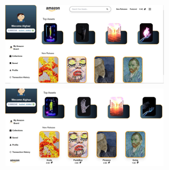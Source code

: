 
![home Image](https://github.com/AlghazHernanda/amazon-clone-blockchain/blob/main/home.JPG?raw=true)

![home2 Image](https://github.com/AlghazHernanda/amazon-clone-blockchain/blob/main/home2.JPG?raw=true)
